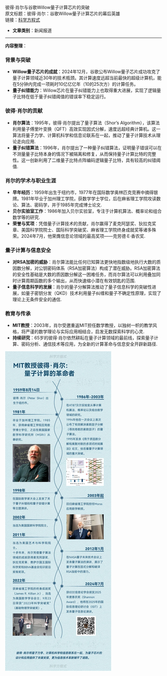 彼得·肖尔与谷歌Willow量子计算芯片的突破  
  原文标题：彼得·肖尔：谷歌Willow量子计算芯片的幕后英雄  
  链接：[科学方程式](https://mp.weixin.qq.com/s/Tpz-uFlhO-EehQxdh272pA)

- **文章类别**：新闻报道

---

**内容整理**：

### 背景与突破
- **Willow量子芯片的成就**：2024年12月，谷歌公布Willow量子芯片成功攻克了量子计算领域近30年的技术瓶颈。其计算速度远超当前最快的超级计算机，能在5分钟内完成一项耗时10亿亿亿年（10的25次方）的计算任务。
- **量子纠错能力**：Willow芯片在量子纠错能力上也取得重大进展，实现了逻辑量子比特在低于量子纠错阈值的错误率下稳定运行。

### 彼得·肖尔的贡献
- **肖尔算法**：1995年，彼得·肖尔提出了量子算法（Shor’s Algorithm），该算法利用量子傅里叶变换（QFT）高效实现因式分解，速度远超经典计算机。这一算法将量子力学、计算机科学和信息论联系在一起，推动了量子计算技术从理论走向应用.
- **量子纠错算法**：1996年，肖尔提出了一种量子纠错算法，证明量子错误可以在不测量量子比特本身的情况下被隔离和修复，从而保持量子计算比特的完整性。这一创新利用了二维量子比特点阵编码逻辑量子比特，具有较高的纠错阈值.

### 肖尔的学术与职业生涯
- **早年经历**：1959年出生于纽约市，1977年在国际数学奥林匹克竞赛中摘得银牌。1981年毕业于加州理工学院，获数学学士学位，后在麻省理工学院攻读数论、算法、密码学，并于1985年完成博士论文.
- **贝尔实验室工作**：1986年加入贝尔实验室，专注于计算机算法、概率论和组合数学等的研究.
- **荣誉与奖项**：凭借量子计算技术的贡献，肖尔赢得了麦克阿瑟奖、狄拉克奖章、美国科学院院士、国际科学突破奖、麻省理工学院终身成就奖等诸多殊荣。2024年7月，他荣膺信息论领域的最高奖项——克劳德·E·香农奖.

### 量子计算与信息安全
- **对RSA加密的威胁**：肖尔算法能比任何已知算法更快地指数级地执行大数的质因数分解，对公钥密码体系（RSA加密算法）构成了潜在威胁。RSA加密算法的安全性基础是大数的质因数分解这一困难任务，而肖尔算法可以利用叠加同时计算周期函数的多个输出，从而快速缩小潜在有效钥匙的范围.
- **量子信息科学的发展**：肖尔的量子分解算法推动了量子信息科学的突破性进展，如量子密钥分发（QKD）技术利用量子纠缠和量子不确定性原理，实现了理论上无条件安全的通信.

### 教育与传承
- **MIT教授**：2003年，肖尔受邀重返MIT担任数学教授，以独树一帜的教学风格，将严谨的数学理论与实际应用相结合，启发无数探索科学的心灵.
- **持续研究**：65岁的彼得·肖尔依然耕耘在量子计算领域的最前线，探索量子计算、密码分析、通信技术等应用，为全新的计算革命与信息安全开辟新路径.

![](attachments/Pasted%20image%2020250104123320.png)